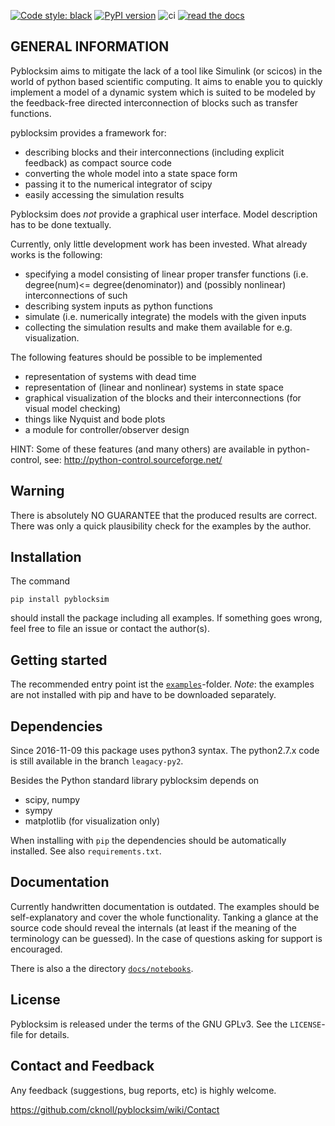 [![Code style: black](https://img.shields.io/badge/code%20style-black-000000.svg)](https://github.com/psf/black)
[![PyPI version](https://badge.fury.io/py/pyblocksim.svg)](https://badge.fury.io/py/pyblocksim)
![ci](https://github.com/TUD-RST/pyblocksim/actions/workflows/python-app.yml/badge.svg)
[![read the docs](https://readthedocs.org/projects/pyblocksim/badge/?version=main)](http://pyblocksim.readthedocs.io/)


## GENERAL INFORMATION

Pyblocksim aims to mitigate the lack of a tool like Simulink (or scicos)
in the world of python based scientific computing.
It aims to enable you to quickly implement a model of a dynamic system
which is suited to be modeled by the feedback-free
directed interconnection of blocks such as transfer functions.

pyblocksim provides a framework for:

- describing blocks and their interconnections (including explicit feedback) as compact source code
- converting the whole model into a state space form
- passing it to the numerical integrator of scipy
- easily accessing the simulation results

Pyblocksim does *not* provide a graphical user interface.
Model description has to be done textually.


Currently, only little development work has been invested.
What already works is the following:

- specifying a model consisting of linear proper transfer functions
  (i.e. degree(num)<= degree(denominator)) and (possibly nonlinear)
  interconnections of such
-  describing system inputs as python functions
- simulate (i.e. numerically integrate) the models with the given inputs
- collecting the simulation results and make them available for e.g.
  visualization.


The following features should be possible to be implemented

-  representation of systems with dead time
-  representation of (linear and nonlinear) systems in state space
-  graphical visualization of the blocks and their interconnections
  (for visual model checking)
-  things like Nyquist and bode plots
- a module for controller/observer design

HINT:
    Some of these features (and many others) are available in python-control,
    see: http://python-control.sourceforge.net/


## Warning

There is absolutely NO GUARANTEE that the produced results are correct.
There was only a quick plausibility check for the examples by the author.

## Installation

The command
```
pip install pyblocksim
```

should install the package including all examples.
If something goes wrong, feel free to file an issue or contact the author(s).

## Getting started
The recommended entry point ist the [`examples`](/examples)-folder.
*Note*: the examples are not installed with pip and have to be downloaded
 separately.

## Dependencies

Since 2016-11-09 this package uses python3 syntax.
The python2.7.x code is still available in the branch `leagacy-py2`.

Besides the Python standard library pyblocksim depends on

- scipy, numpy
- sympy
- matplotlib (for visualization only)

When installing with `pip` the dependencies should be automatically
installed. See also `requirements.txt`.


## Documentation

Currently handwritten documentation is outdated.
The examples should be self-explanatory and
cover the whole functionality. Tanking a glance at the source code should
reveal the internals (at least if the meaning of the terminology can be
guessed). In the case of questions asking for support is encouraged.

There is also a the directory [`docs/notebooks`](/docs/notebooks).


## License

Pyblocksim is released under the terms of the GNU GPLv3.
See the `LICENSE`-file for details.


## Contact and Feedback

Any feedback (suggestions, bug reports, etc) is highly welcome.

https://github.com/cknoll/pyblocksim/wiki/Contact
